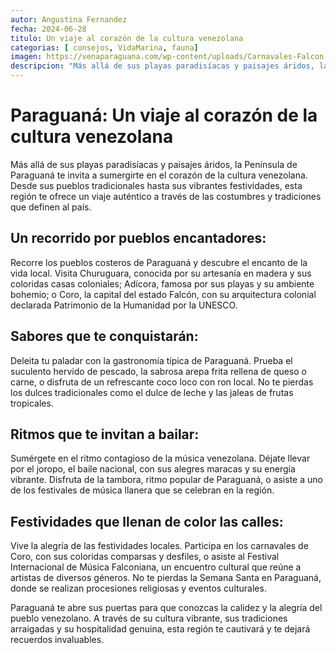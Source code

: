 ```yaml
---
autor: Angustina Fernandez
fecha: 2024-06-28
titulo: Un viaje al corazón de la cultura venezolana
categorias: [ consejos, VidaMarina, fauna]
imagen: https://venaparaguana.com/wp-content/uploads/Carnavales-Falcon-Operativo.jpeg
descripcion: "Más allá de sus playas paradisíacas y paisajes áridos, la Península de Paraguaná te invita a sumergirte en el corazón de la cultura venezolana. Desde sus pueblos tradicionales hasta sus vibrantes festividades, esta región te ofrece un viaje auténtico a través de las costumbres y tradiciones que definen al país."
---
```

# Paraguaná: Un viaje al corazón de la cultura venezolana

Más allá de sus playas paradisíacas y paisajes áridos, la Península de Paraguaná te invita a sumergirte en el corazón de la cultura venezolana. Desde sus pueblos tradicionales hasta sus vibrantes festividades, esta región te ofrece un viaje auténtico a través de las costumbres y tradiciones que definen al país.

## Un recorrido por pueblos encantadores:

Recorre los pueblos costeros de Paraguaná y descubre el encanto de la vida local. Visita Churuguara, conocida por su artesanía en madera y sus coloridas casas coloniales; Adícora, famosa por sus playas y su ambiente bohemio; o Coro, la capital del estado Falcón, con su arquitectura colonial declarada Patrimonio de la Humanidad por la UNESCO.

## Sabores que te conquistarán:

Deleita tu paladar con la gastronomía típica de Paraguaná. Prueba el suculento hervido de pescado, la sabrosa arepa frita rellena de queso o carne, o disfruta de un refrescante coco loco con ron local. No te pierdas los dulces tradicionales como el dulce de leche y las jaleas de frutas tropicales.

## Ritmos que te invitan a bailar:

Sumérgete en el ritmo contagioso de la música venezolana. Déjate llevar por el joropo, el baile nacional, con sus alegres maracas y su energía vibrante. Disfruta de la tambora, ritmo popular de Paraguaná, o asiste a uno de los festivales de música llanera que se celebran en la región.

## Festividades que llenan de color las calles:

Vive la alegría de las festividades locales. Participa en los carnavales de Coro, con sus coloridas comparsas y desfiles, o asiste al Festival Internacional de Música Falconiana, un encuentro cultural que reúne a artistas de diversos géneros. No te pierdas la Semana Santa en Paraguaná, donde se realizan procesiones religiosas y eventos culturales.

Paraguaná te abre sus puertas para que conozcas la calidez y la alegría del pueblo venezolano. A través de su cultura vibrante, sus tradiciones arraigadas y su hospitalidad genuina, esta región te cautivará y te dejará recuerdos invaluables.

